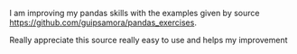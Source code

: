 I am improving my pandas skills with the examples given by source https://github.com/guipsamora/pandas_exercises.

Really appreciate this source really easy to use and helps my improvement 
